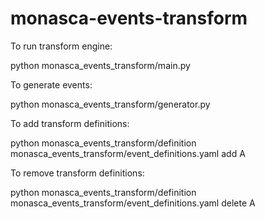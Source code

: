 # monasca-events-transform

To run transform engine:

python monasca_events_transform/main.py

To generate events:

python monasca_events_transform/generator.py

To add transform definitions:

python monasca_events_transform/definition monasca_events_transform/event_definitions.yaml add A

To remove transform definitions:

python monasca_events_transform/definition monasca_events_transform/event_definitions.yaml delete A
